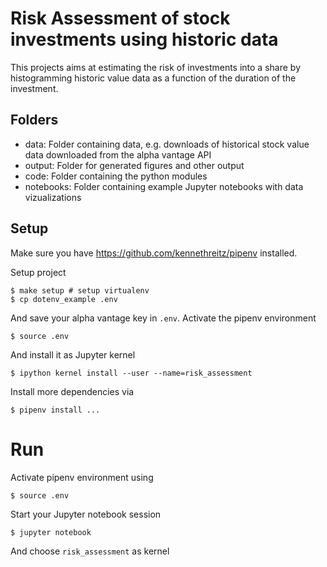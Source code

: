 # Risk Assessment of stock investments using historic data

This projects aims at estimating the risk of investments into a share by histogramming historic value data as a function of the duration of the investment.

## Folders

- data: Folder containing data, e.g. downloads of historical stock value data downloaded from the alpha vantage API
- output: Folder for generated figures and other output
- code: Folder containing the python modules
- notebooks: Folder containing example Jupyter notebooks with data vizualizations

## Setup

Make sure you have https://github.com/kennethreitz/pipenv installed.

Setup project

    $ make setup # setup virtualenv
    $ cp dotenv_example .env

And save your alpha vantage key in `.env`.
Activate the pipenv environment

    $ source .env

And install it as Jupyter kernel

    $ ipython kernel install --user --name=risk_assessment

Install more dependencies via

    $ pipenv install ...

# Run

Activate pipenv environment using

    $ source .env

Start your Jupyter notebook session

    $ jupyter notebook

And choose `risk_assessment` as kernel
